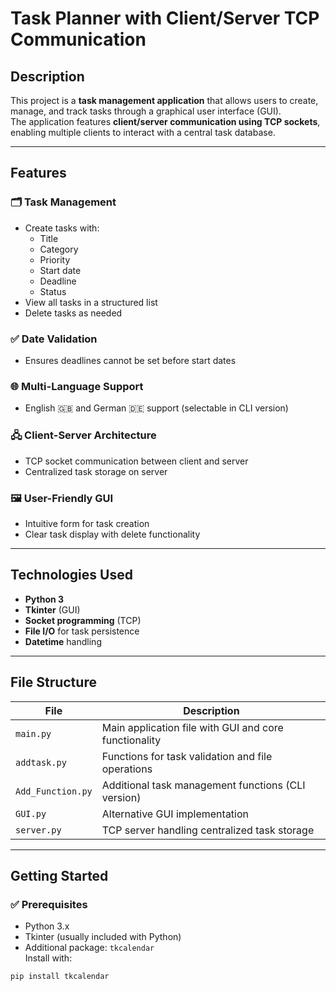 # Task Planner with Client/Server TCP Communication

## Description
This project is a **task management application** that allows users to create, manage, and track tasks through a graphical user interface (GUI).  
The application features **client/server communication using TCP sockets**, enabling multiple clients to interact with a central task database.

---

## Features

### 🗂️ Task Management
- Create tasks with:
  - Title
  - Category
  - Priority
  - Start date
  - Deadline
  - Status
- View all tasks in a structured list
- Delete tasks as needed

### ✅ Date Validation
- Ensures deadlines cannot be set before start dates

### 🌐 Multi-Language Support
- English 🇬🇧 and German 🇩🇪 support (selectable in CLI version)

### 🖧 Client-Server Architecture
- TCP socket communication between client and server
- Centralized task storage on server

### 🖼️ User-Friendly GUI
- Intuitive form for task creation
- Clear task display with delete functionality

---

## Technologies Used
- **Python 3**
- **Tkinter** (GUI)
- **Socket programming** (TCP)
- **File I/O** for task persistence
- **Datetime** handling

---

## File Structure

| File              | Description                                              |
|-------------------|----------------------------------------------------------|
| `main.py`         | Main application file with GUI and core functionality   |
| `addtask.py`      | Functions for task validation and file operations       |
| `Add_Function.py` | Additional task management functions (CLI version)      |
| `GUI.py`          | Alternative GUI implementation                          |
| `server.py`       | TCP server handling centralized task storage            |

---

## Getting Started

### ✅ Prerequisites
- Python 3.x
- Tkinter (usually included with Python)
- Additional package: `tkcalendar`  
  Install with:

```bash
pip install tkcalendar
